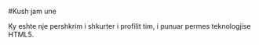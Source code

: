 #Kush jam une

Ky eshte nje pershkrim i shkurter i profilit tim, i punuar permes teknologjise HTML5.
